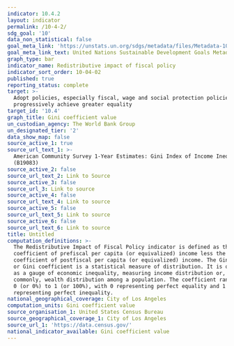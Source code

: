 ```yaml
---
indicator: 10.4.2
layout: indicator
permalink: /10-4-2/
sdg_goal: '10'
data_non_statistical: false
goal_meta_link: 'https://unstats.un.org/sdgs/metadata/files/Metadata-10-04-02.pdf'
goal_meta_link_text: United Nations Sustainable Development Goals Metadata (PDF 190 KB)
graph_type: bar
indicator_name: Redistributive impact of fiscal policy
indicator_sort_order: 10-04-02
published: true
reporting_status: complete
target: >-
  Adopt policies, especially fiscal, wage and social protection policies, and
  progressively achieve greater equality
target_id: '10.4'
graph_title: Gini coefficient value
un_custodian_agency: The World Bank Group
un_designated_tier: '2'
data_show_map: false
source_active_1: true
source_url_text_1: >-
  American Community Survey 1-Year Estimates: Gini Index of Income Inequality
  (B19083)
source_active_2: false
source_url_text_2: Link to Source
source_active_3: false
source_url_3: Link to source
source_active_4: false
source_url_text_4: Link to source
source_active_5: false
source_url_text_5: Link to source
source_active_6: false
source_url_text_6: Link to source
title: Untitled
computation_definitions: >-
  The Redistributive Impact of Fiscal Policy indicator is defined as the Gini
  coefficient of prefiscal per capita (or equivalized) income less the Gini
  coefficient of postfiscal per capita (or equivalized) income. The Gini index
  or Gini coefficient is a statistical measure of distribution. It is often used
  as a gauge of economic inequality, measuring income distribution or, less
  commonly, wealth distribution among a population. The coefficient ranges from
  0 (or 0%) to 1 (or 100%), with 0 representing perfect equality and 1
  representing perfect inequality.
national_geographical_coverage: City of Los Angeles
computation_units: Gini coefficient value
source_organisation_1: United States Census Bureau
source_geographical_coverage_1: City of Los Angeles
source_url_1: 'https://data.census.gov/'
national_indicator_available: Gini coefficient value
---
```

